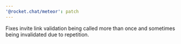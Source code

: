 ```yaml
---
'@rocket.chat/meteor': patch
---
```


Fixes invite link validation being called more than once and sometimes being invalidated due to repetition.
